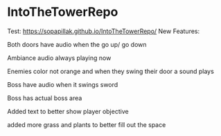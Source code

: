# IntoTheTowerRepo
Test: https://sopapillak.github.io/IntoTheTowerRepo/
New Features:

Both doors have audio when the go up/ go down

Ambiance audio always playing now

Enemies color not orange and when they swing their door a sound plays

Boss have audio when it swings sword

Boss has actual boss area 

Added text to better show player objective

added more grass and plants to better fill out the space



